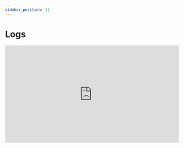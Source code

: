 ```yaml
---
sidebar_position: 11
---
```


# Logs

<div style={{textAlign: 'center'}}><iframe width="560" height="315" src="https://www.youtube.com/embed/giELfU942Dw" title="YouTube video player" frameborder="0" allow="accelerometer; autoplay; clipboard-write; encrypted-media; gyroscope; picture-in-picture" allowfullscreen></iframe></div>
